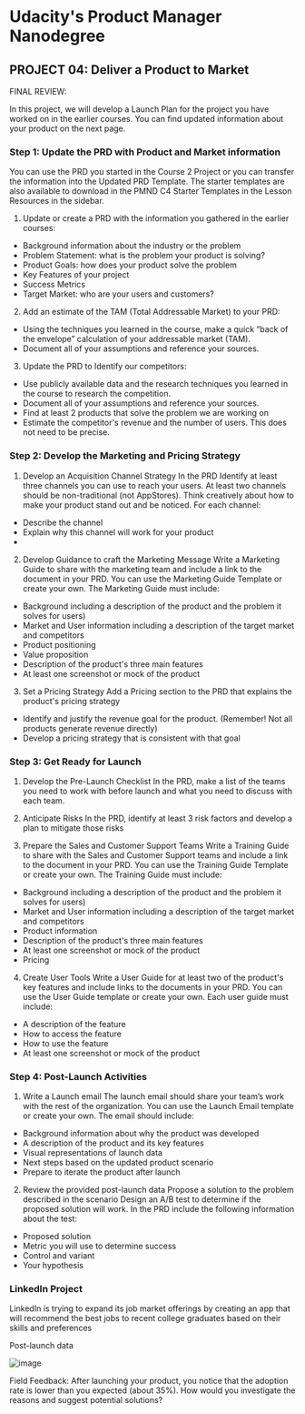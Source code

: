 # Udacity's Product Manager Nanodegree
## PROJECT 04: Deliver a Product to Market

FINAL REVIEW: 

In this project, we will develop a Launch Plan for the project you have worked on in the earlier courses. You can find updated information about your product on the next page.

### Step 1: Update the PRD with Product and Market information
You can use the PRD you started in the Course 2 Project or you can transfer the information into the Updated PRD Template. The starter templates are also available to download in the PMND C4 Starter Templates in the Lesson Resources in the sidebar.

1. Update or create a PRD with the information you gathered in the earlier courses:
- Background information about the industry or the problem
- Problem Statement: what is the problem your product is solving?
- Product Goals: how does your product solve the problem
- Key Features of your project
- Success Metrics
- Target Market: who are your users and customers?

2. Add an estimate of the TAM (Total Addressable Market) to your PRD:
- Using the techniques you learned in the course, make a quick “back of the envelope” calculation of your addressable market (TAM).
- Document all of your assumptions and reference your sources.

3. Update the PRD to Identify our competitors:
- Use publicly available data and the research techniques you learned in the course to research the competition.
- Document all of your assumptions and reference your sources.
- Find at least 2 products that solve the problem we are working on
- Estimate the competitor's revenue and the number of users. This does not need to be precise.

### Step 2: Develop the Marketing and Pricing Strategy

1. Develop an Acquisition Channel Strategy
In the PRD Identify at least three channels you can use to reach your users. At least two channels should be non-traditional (not AppStores). Think creatively about how to make your product stand out and be noticed. For each channel:
- Describe the channel
- Explain why this channel will work for your product
- 
2. Develop Guidance to craft the Marketing Message
Write a Marketing Guide to share with the marketing team and include a link to the document in your PRD. You can use the Marketing Guide Template or create your own. The Marketing Guide must include:
- Background including a description of the product and the problem it solves for users)
- Market and User information including a description of the target market and competitors
- Product positioning
- Value proposition
- Description of the product's three main features
- At least one screenshot or mock of the product

3. Set a Pricing Strategy
Add a Pricing section to the PRD that explains the product's pricing strategy
- Identify and justify the revenue goal for the product. (Remember! Not all products generate revenue directly)
- Develop a pricing strategy that is consistent with that goal

### Step 3: Get Ready for Launch
1. Develop the Pre-Launch Checklist
In the PRD, make a list of the teams you need to work with before launch and what you need to discuss with each team.

2. Anticipate Risks
In the PRD, identify at least 3 risk factors and develop a plan to mitigate those risks

3. Prepare the Sales and Customer Support Teams
Write a Training Guide to share with the Sales and Customer Support teams and include a link to the document in your PRD. You can use the Training Guide Template or create your own. The Training Guide must include:
- Background including a description of the product and the problem it solves for users)
- Market and User information including a description of the target market and competitors
- Product information
- Description of the product's three main features
- At least one screenshot or mock of the product
- Pricing

4. Create User Tools
Write a User Guide for at least two of the product's key features and include links to the documents in your PRD. You can use the User Guide template or create your own. Each user guide must include:
- A description of the feature
- How to access the feature
- How to use the feature
- At least one screenshot or mock of the product

### Step 4: Post-Launch Activities
1. Write a Launch email The launch email should share your team’s work with the rest of the organization. You can use the Launch Email template or create your own. The email should include:
- Background information about why the product was developed
- A description of the product and its key features
- Visual representations of launch data
- Next steps based on the updated product scenario
- Prepare to iterate the product after launch

2. Review the provided post-launch data
Propose a solution to the problem described in the scenario
Design an A/B test to determine if the proposed solution will work. In the PRD include the following information about the test:
- Proposed solution
- Metric you will use to determine success
- Control and variant
- Your hypothesis

### LinkedIn Project
LinkedIn is trying to expand its job market offerings by creating an app that will recommend the best jobs to recent college graduates based on their skills and preferences

Post-launch data

![image](https://user-images.githubusercontent.com/89614755/131056207-4034fdfe-082c-40b1-86bc-e916d9c8a706.png)

Field Feedback:
After launching your product, you notice that the adoption rate is lower than you expected (about 35%). How would you investigate the reasons and suggest potential solutions?
